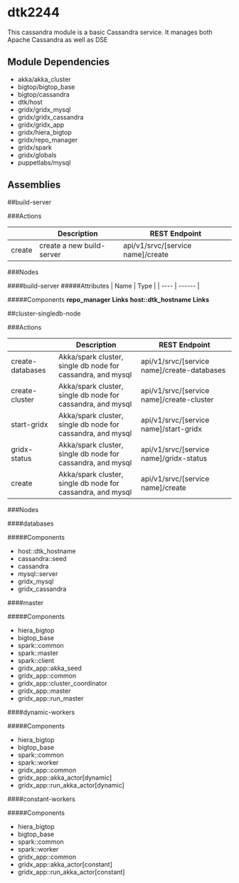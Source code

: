 # dtk2244

This cassandra module is a basic Cassandra service.  It manages both Apache Cassandra as well as DSE

## Module Dependencies

* akka/akka_cluster
* bigtop/bigtop_base
* bigtop/cassandra
* dtk/host
* gridx/gridx_mysql
* gridx/gridx_cassandra
* gridx/gridx_app
* gridx/hiera_bigtop
* gridx/repo_manager
* gridx/spark
* gridx/globals
* puppetlabs/mysql

## Assemblies

##build-server

###Actions

|      | Description | REST Endpoint |
| ---- | ----        | ----         |
|create| create a new build-server | api/v1/srvc/[service name]/create |

###Nodes

####build-server
#####Attributes
| Name | Type |
| ---- | ------ |

#####Components
**repo_manager**
**Links**
**host::dtk_hostname**
**Links**

##cluster-singledb-node

###Actions

|      | Description | REST Endpoint |
| ---- | ----        | ----         |
|create-databases|Akka/spark cluster, single db node for cassandra, and mysql|api/v1/srvc/[service name]/create-databases|
|create-cluster|Akka/spark cluster, single db node for cassandra, and mysql|api/v1/srvc/[service name]/create-cluster|
|start-gridx|Akka/spark cluster, single db node for cassandra, and mysql|api/v1/srvc/[service name]/start-gridx|
|gridx-status|Akka/spark cluster, single db node for cassandra, and mysql|api/v1/srvc/[service name]/gridx-status|
|create|Akka/spark cluster, single db node for cassandra, and mysql|api/v1/srvc/[service name]/create|
    
###Nodes

####databases

#####Components

* host::dtk_hostname
* cassandra::seed
* cassandra
* mysql::server
* gridx_mysql
* gridx_cassandra
    
####master

#####Components
* hiera_bigtop
* bigtop_base
* spark::common
* spark::master
* spark::client
* gridx_app::akka_seed
* gridx_app::common
* gridx_app::cluster_coordinator
* gridx_app::master
* gridx_app::run_master

####dynamic-workers

#####Components
* hiera_bigtop
* bigtop_base
* spark::common
* spark::worker
* gridx_app::common
* gridx_app::akka_actor[dynamic]
* gridx_app::run_akka_actor[dynamic]

####constant-workers

#####Components
* hiera_bigtop
* bigtop_base
* spark::common
* spark::worker
* gridx_app::common
* gridx_app::akka_actor[constant]
* gridx_app::run_akka_actor[constant]
